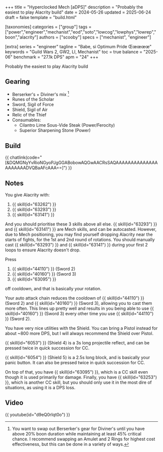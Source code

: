 +++
title = "Hyperclocked Mech [aDPS]"
description = "Probably the easiest to play Alacrity build"
date = 2024-05-26
updated = 2025-06-24
draft = false
template = "build.html"

[taxonomies]
categories = ["group"]
tags = ["power","engineer","mechanist","eod","soto","lowcog","lowphys","lowrep","boon","alacrity"]
authors = ["scooby"]
specs = ["mechanist", "engineer"]

[extra]
series = "engineer"
tagline = "Babe, si Optimum Pride Œœœœœ"
keywords = "Guild Wars 2, GW2, LI, Mechanist"
toc = true
balance = "2025-06"
benchmark = "27.1k DPS"
apm = "24"
+++

Probably the easiest to play Alacrity build

## Gearing

- Berserker's + Diviner's mix [^1]
- Runes of the Scholar
- Sword, Sigil of Force
- Shield, Sigil of Air
- Relic of the Thief
- Consumables:
  - Cilantro Lime Sous-Vide Steak (Power/Ferocity)
  - Superior Sharpening Stone (Power)
 
[^1]: You want to swap out Berserker's gear for Diviner's until you have above 20% boon duration while maintaining at least 45% critical chance. I recommend swapping an Amulet and 2 Rings for highest cost effectiveness, but this can be done in a variety of ways.

## Build

{{ chatlink(code="[&DQMGNyYvRioNGyoPJgGGABobowAQGwAACRsSAQAAAAAAAAAAAAAAAAAAAAADVQBaAFcAAA==]") }}

## Notes

You give Alacrity with:
1. {{ skill(id="63262") }}  
1. {{ skill(id="63293") }}  
1. {{ skill(id="63141") }}

And you should prioritise these 3 skills above all else. {{ skill(id="63293") }} and {{ skill(id="63141") }} are Mech skills, and can be autocasted. However, due to Mech positioning, you may find yourself dropping Alacrity near the starts of fights, for the 1st and 2nd round of rotations. You should manually cast {{ skill(id="63293") }} and {{ skill(id="63141") }} during your first 2 loops to ensure Alacrity doesn't drop.

Press

1. {{ skill(id="44110") }} (Sword 2)  
1. {{ skill(id="40160") }} (Sword 3)  
1. {{ skill(id="63095") }}  

off cooldown, and that is basically your rotation.

Your auto attack chain reduces the cooldown of {{ skill(id="44110") }} (Sword 2) and {{ skill(id="40160") }} (Sword 3), allowing you to cast them more often. This lines up pretty well and results in you being able to use {{ skill(id="40160") }} (Sword 3) every other time you use {{ skill(id="44110") }} (Sword 2).

You have very nice utilities with the Shield. You can bring a Pistol instead for about ~800 more DPS, but I will always recommend the Shield over Pistol. 

{{ skill(id="6053") }} (Shield 4) is a 3s long projectile reflect, and can be pressed twice in quick succession for CC. 

{{ skill(id="6054") }} (Shield 5) is a 2.5s long block, and is basically your panic button. It can also be pressed twice in quick succession for CC.

On top of that, you have {{ skill(id="63095") }}, which is a CC skill even though it is used primarily for damage. Finally, you have {{ skill(id="63253") }}, which is another CC skill, but you should only use it in the most dire of situations, as using it is a DPS loss.

## Video

{{ youtube(id="d9eQ0rIqt0o") }}
